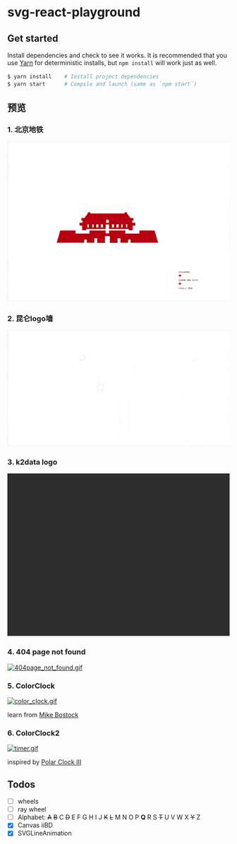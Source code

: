 # svg-react-playground

## Get started
Install dependencies and check to see it works. It is recommended that you use [Yarn](https://yarnpkg.com/) for deterministic installs, but `npm install` will work just as well.
```bash
$ yarn install    # Install project dependencies
$ yarn start      # Compile and launch (same as `npm start`)
```

## 预览

### 1. 北京地铁
![subways.gif](./public/images/subways-min.gif)

### 2. 昆仑logo墙
![gearing.gif](./public/images/gearing-min.gif)

### 3. k2data logo
![k2data.gif](./public/images/k2data-min.gif)

### 4. 404 page not found
[![404page_not_found.gif](https://s20.postimg.org/5ccides2l/404page_not_found.gif)](https://postimg.org/image/61vaprsm1/)

### 5. ColorClock
[![color_clock.gif](https://s20.postimg.org/7w857ifml/color_clock.gif)](https://postimg.org/image/yhao32hzt/)

learn from [Mike Bostock](https://bl.ocks.org/mbostock/b89c89ec6b58435956a1)

### 6. ColorClock2
[![timer.gif](https://s20.postimg.org/42eoycyal/timer.gif)](https://postimg.org/image/illtzrrfd/)

inspired by [Polar Clock III](https://bl.ocks.org/mbostock/c150b717e18d387e1b98)
## Todos
- [ ] wheels
- [ ] ray wheel
- [ ] Alphabet: ~~A~~ ~~B~~ C ~~D~~ E F G H I J ~~K~~ ~~L~~ M N O P **Q** R S ~~T~~ U V W X ~~Y~~ Z
- [x] Canvas iiBD
- [x] SVGLineAnimation
